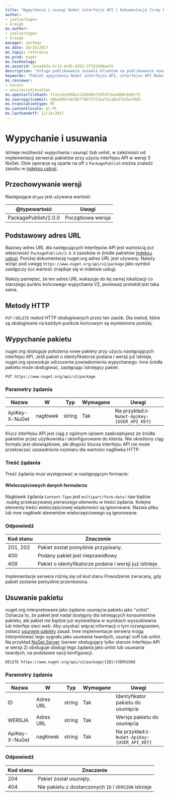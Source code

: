 ```yaml
---
title: "Wypychanie i usunąć NuGet interfejsu API | Dokumentacja firmy Microsoft"
author:
- joelverhagen
- kraigb
ms.author:
- joelverhagen
- kraigb
manager: skofman
ms.date: 10/26/2017
ms.topic: reference
ms.prod: nuget
ms.technology: 
ms.assetid: 1eaa403a-5c13-4c05-9352-2f791b98aa7e
description: "Usługa publikowania zezwala klientom na publikowanie nowych pakietów i unlist lub usunąć istniejące pakiety."
keywords: "Pakiet wypychania NuGet interfejsu API, interfejsu API NuGet usunąć pakiet, interfejsu API NuGet unlist pakietu NuGet API przekazywania pakietu, NuGet interfejsu API tworzenia pakietu"
ms.reviewer:
- karann
- unniravindranathan
ms.openlocfilehash: 1fa3c0e1698a11208d9ef29fdf26a4980cb60cf5
ms.sourcegitcommit: d0ba99bfe019b779b75731bafdca8a37e35ef0d9
ms.translationtype: MT
ms.contentlocale: pl-PL
ms.lasthandoff: 12/14/2017
---
```

# <a name="push-and-delete"></a>Wypychanie i usuwania

Istnieje możliwość wypychania i usunąć (lub unlist, w zależności od implementacji serwera) pakietów przy użyciu interfejsu API w wersji 3 NuGet.
Obie operacje są oparte na off z `PackagePublish` można znaleźć zasobu w [indeksu usługi](service-index.md).

## <a name="versioning"></a>Przechowywanie wersji

Następujące `@type` jest używana wartość:

@typewartość          | Uwagi
-------------------- | -----
PackagePublish/2.0.0 | Początkowa wersja

## <a name="base-url"></a>Podstawowy adres URL

Bazowy adres URL dla następujących interfejsów API jest wartością `@id` właściwość `PackagePublish/2.0.0` zasobów w źródle pakietów [indeksu usługi](service-index.md). Poniżej dokumentację nuget.org adres URL jest używany. Należy wziąć pod uwagę `https://www.nuget.org/api/v2/package` jako symbol zastępczy `@id` wartość znajduje się w indeksie usługi.

Należy pamiętać, że ten adres URL wskazuje do tej samej lokalizacji co starszego punktu końcowego wypychania V2, ponieważ protokół jest taka sama.

## <a name="http-methods"></a>Metody HTTP

`PUT` i `DELETE` metod HTTP obsługiwanych przez ten zasób. Dla metod, które są obsługiwane na każdym punkcie końcowym są wymienione poniżej.

## <a name="push-a-package"></a>Wypychanie pakietu

nuget.org obsługuje położenia nowe pakiety przy użyciu następujących interfejsu API. Jeśli pakiet o identyfikatorze podana i wersji już istnieje, nuget.org spowoduje odrzucenie powiadomienia wypychanego. Inne źródła pakietu może obsługiwać, zastępując istniejący pakiet.

```
PUT https://www.nuget.org/api/v2/package
```

### <a name="request-parameters"></a>Parametry żądania

Nazwa           | W     | Typ   | Wymagane | Uwagi
-------------- | ------ | ------ | -------- | -----
ApiKey-X-NuGet | nagłówek | string | Tak      | Na przykład:`X-NuGet-ApiKey: {USER_API_KEY}`

Klucz interfejsu API jest ciąg z ogólnym opisem zaakceptujesz ze źródła pakietów przez użytkownika i skonfigurowane do klienta. Nie określony ciąg formatu jest obowiązkowe, ale długość klucza interfejsu API nie może przekraczać uzasadnione rozmiaru dla wartości nagłówka HTTP.

### <a name="request-body"></a>Treść żądania

Treść żądania musi występować w następującym formacie:

#### <a name="multipart-form-data"></a>Wieloczęściowych danych formularza

Nagłówek żądania `Content-Type` jest `multipart/form-data` i raw bajtów .nupkg przekazywanej pierwszego elementu w treści żądania. Kolejne elementy treści wieloczęściowej wiadomości są ignorowane. Nazwa pliku lub inne nagłówki elementów wieloczęściowego są ignorowane.

### <a name="response"></a>Odpowiedź

Kod stanu | Znaczenie
----------- | -------
201, 202    | Pakiet został pomyślnie przypisany.
400         | Podany pakiet jest nieprawidłowy
409         | Pakiet o identyfikatorze podana i wersji już istnieje.

Implementacje serwera różnią się od kod stanu Powodzenie zwracany, gdy pakiet zostanie pomyślnie przeniesiona.

## <a name="delete-a-package"></a>Usuwanie pakietu

nuget.org interpretowane jako żądanie usunięcia pakietu jako "unlist". Oznacza to, że pakiet jest nadal dostępny dla istniejących konsumentów pakietu, ale pakiet nie będzie już wyświetlana w wynikach wyszukiwania lub interfejs sieci web. Aby uzyskać więcej informacji o tym rozwiązaniem, zobacz [usunięte pakiety](../policies/deleting-packages.md) zasad. Inne implementacje serwera mogą interpretować tego sygnału jako usuwania twardych, usunąć soft lub unlist. Na przykład [NuGet.Server](https://www.nuget.org/packages/NuGet.Server) (serwer obsługujący tylko starsze interfejsu API w wersji 2) obsługuje obsługi tego żądania jako unlist lub usuwania twardych, na podstawie opcji konfiguracji.

```
DELETE https://www.nuget.org/api/v2/package/{ID}/{VERSION}
```

### <a name="request-parameters"></a>Parametry żądania

Nazwa           | W     | Typ   | Wymagane | Uwagi
-------------- | ------ | ------ | -------- | -----
ID             | Adres URL    | string | Tak      | Identyfikator pakietu do usunięcia
WERSJA        | Adres URL    | string | Tak      | Wersja pakietu do usunięcia
ApiKey-X-NuGet | nagłówek | string | Tak      | Na przykład:`X-NuGet-ApiKey: {USER_API_KEY}`

### <a name="response"></a>Odpowiedź

Kod stanu | Znaczenie
----------- | -------
204         | Pakiet został usunięty.
404         | Nie pakietu z dostarczonych `ID` i `VERSION` istnieje
